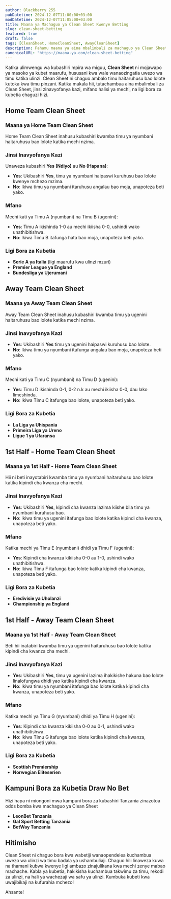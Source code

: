 ```yaml
---
author: Blackberry 255
pubDatetime: 2024-12-07T11:00:00+03:00
modDatetime: 2024-12-07T11:05:00+03:00
title: Maana ya Machaguo ya Clean Sheet Kwenye Betting
slug: clean-sheet-betting
featured: true
draft: false
tags: [CleanSheet, HomeCleanSheet, AwayCleanSheet]
description: Fahamu maana ya aina mbalimbali za machaguo ya Clean Sheet kwenye kubashiri mpira wa miguu na jinsi zinavyofanya kazi.
canonicalURL: "https://maana-ya.com/clean-sheet-betting"
---
```


Katika ulimwengu wa kubashiri mpira wa miguu, **Clean Sheet** ni mojawapo ya masoko ya kubet maarufu, hususani kwa wale wanaozingatia uwezo wa timu katika ulinzi. Clean Sheet ni chaguo ambalo timu haitaruhusu bao lolote kutoka kwa timu pinzani. Katika makala hii, tutachambua aina mbalimbali za Clean Sheet, jinsi zinavyofanya kazi, mifano halisi ya mechi, na ligi bora za kubetia chaguzi hizi.

## Home Team Clean Sheet

### Maana ya Home Team Clean Sheet

Home Team Clean Sheet inahusu kubashiri kwamba timu ya nyumbani haitaruhusu bao lolote katika mechi nzima.

### Jinsi Inavyofanya Kazi

Unaweza kubashiri **Yes (Ndiyo)** au **No (Hapana)**:

- **Yes**: Ukibashiri **Yes**, timu ya nyumbani haipaswi kuruhusu bao lolote kwenye mchezo mzima.
- **No**: Ikiwa timu ya nyumbani itaruhusu angalau bao moja, unapoteza beti yako.

### Mfano

Mechi kati ya Timu A (nyumbani) na Timu B (ugenini):

- **Yes**: Timu A ikishinda 1-0 au mechi ikiisha 0-0, ushindi wako unathibitishwa.
- **No**: Ikiwa Timu B itafunga hata bao moja, unapoteza beti yako.

### Ligi Bora za Kubetia

- **Serie A ya Italia** (ligi maarufu kwa ulinzi mzuri)
- **Premier League ya England**
- **Bundesliga ya Ujerumani**

## Away Team Clean Sheet

### Maana ya Away Team Clean Sheet

Away Team Clean Sheet inahusu kubashiri kwamba timu ya ugenini haitaruhusu bao lolote katika mechi nzima.

### Jinsi Inavyofanya Kazi

- **Yes**: Ukibashiri **Yes** timu ya ugenini haipaswi kuruhusu bao lolote.
- **No**: Ikiwa timu ya nyumbani itafunga angalau bao moja, unapoteza beti yako.

### Mfano

Mechi kati ya Timu C (nyumbani) na Timu D (ugenini):

- **Yes**: Timu D ikishinda 0-1, 0-2 n.k au mechi ikiisha 0-0, dau lako limeshinda.
- **No**: Ikiwa Timu C itafunga bao lolote, unapoteza beti yako.

### Ligi Bora za Kubetia

- **La Liga ya Uhispania**
- **Primeira Liga ya Ureno**
- **Ligue 1 ya Ufaransa**

## 1st Half - Home Team Clean Sheet

### Maana ya 1st Half - Home Team Clean Sheet

Hii ni beti inayotabiri kwamba timu ya nyumbani haitaruhusu bao lolote katika kipindi cha kwanza cha mechi.

### Jinsi Inavyofanya Kazi

- **Yes**: Ukibashiri **Yes**, kipindi cha kwanza lazima kiishe bila timu ya nyumbani kuruhusu bao.
- **No**: Ikiwa timu ya ugenini itafunga bao lolote katika kipindi cha kwanza, unapoteza beti yako.

### Mfano

Katika mechi ya Timu E (nyumbani) dhidi ya Timu F (ugenini):

- **Yes**: Kipindi cha kwanza kikiisha 0-0 au 1-0, ushindi wako unathibitishwa.
- **No**: Ikiwa Timu F itafunga bao lolote katika kipindi cha kwanza, unapoteza beti yako.

### Ligi Bora za Kubetia

- **Eredivisie ya Uholanzi**
- **Championship ya England**

## 1st Half - Away Team Clean Sheet

### Maana ya 1st Half - Away Team Clean Sheet

Beti hii inatabiri kwamba timu ya ugenini haitaruhusu bao lolote katika kipindi cha kwanza cha mechi.

### Jinsi Inavyofanya Kazi

- **Yes**: Ukibashiri **Yes**, timu ya ugenini lazima ihakikishe hakuna bao lolote linalofungwa dhidi yao katika kipindi cha kwanza.
- **No**: Ikiwa timu ya nyumbani itafunga bao lolote katika kipindi cha kwanza, unapoteza beti yako.

### Mfano

Katika mechi ya Timu G (nyumbani) dhidi ya Timu H (ugenini):

- **Yes**: Kipindi cha kwanza kikiisha 0-0 au 0-1, ushindi wako unathibitishwa.
- **No**: Ikiwa Timu G itafunga bao lolote katika kipindi cha kwanza, unapoteza beti yako.

### Ligi Bora za Kubetia

- **Scottish Premiership**
- **Norwegian Eliteserien**

## Kampuni Bora za Kubetia Draw No Bet

Hizi hapa ni miongoni mwa kampuni bora za kubashiri Tanzania zinazotoa odds bomba kwa machaguo ya Clean Sheet

- **<span class="text-success text-decoration-underline" onclick="OpenAff('leonbet')">LeonBet Tanzania</span>**
- **<span class="text-success text-decoration-underline" onclick="OpenAff('gsb')">Gal Sport Betting Tanzania</span>**
- **<span class="text-success text-decoration-underline" onclick="OpenAff('betway')">BetWay Tanzania</span>**

## Hitimisho

Clean Sheet ni chaguo bora kwa wabetiji wanaopendelea kuchambua uwezo wa ulinzi wa timu badala ya ushambuliaji. Chaguo hili linaweza kuwa na thamani kubwa kwenye ligi ambazo zinajulikana kwa mechi zenye mabao machache. Kabla ya kubetia, hakikisha kuchambua takwimu za timu, rekodi za ulinzi, na hali ya wachezaji wa safu ya ulinzi. Kumbuka kubeti kwa uwajibikaji na kufurahia mchezo!

Ahsante!
